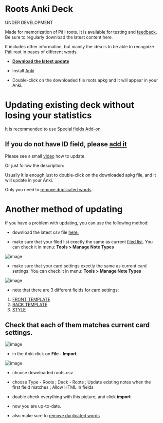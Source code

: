 # Roots Anki Deck

UNDER DEVELOPMENT

Made for memorization of Pāli roots. It is available for testing and [feedback](https://docs.google.com/forms/d/e/1FAIpQLScNC5v2gQbBCM3giXfYIib9zrp-WMzwJuf_iVXEMX2re4BFFw/viewform?usp=pp_url&amp;entry.1433863141=Roots). Be sure to regularly download the latest content here.

It includes other information, but mainly the idea is to be able to recognize Pāli root in bases of different words.


- **[Download the latest update](https://github.com/sasanarakkha/study-tools/releases/latest/download/roots.apkg)**

- Install [Anki](https://apps.ankiweb.net/)

- Double-click on the downloaded file roots.apkg and it will appear in your Anki.

# Updating existing deck without losing your statistics

It is recommended to use [Special fields Add-on](https://sasanarakkha.github.io/study-tools/special-fields.html)

## If you do not have ID field, please [add it](https://sasanarakkha.github.io/study-tools/ID.html)

Please see a small [video](https://user-images.githubusercontent.com/39419221/187018792-3afe402c-e77b-46e6-ba5d-4efa0846de93.mp4) how to update.

Or just follow the description:

Usually it is enough just to double-click on the downloaded apkg file, and it will update in your Anki. 

Only you need to [remove duplicated words](https://sasanarakkha.github.io/study-tools/test.html)

# Another method of updating

If you have a problem with updating, you can use the following method:

- download the latest csv file [here.](https://github.com/sasanarakkha/study-tools/releases/latest/download/roots.csv) 

- make sure that your filed list exectly the same as current [filed list](https://github.com/sasanarakkha/study-tools/blob/main/sutta-pitaka-fields.png). You can check it in menu: **Tools > Manage Note Types**

![image](https://user-images.githubusercontent.com/39419221/205493835-f778130b-d941-47ee-896a-7d66432891ae.png)

- make sure that your card settings exectly the same as current card settings. You can check it in menu: **Tools > Manage Note Types**

![image](https://user-images.githubusercontent.com/39419221/205493858-dc25632e-7167-4c1f-8da5-9c8dbf4dad72.png)

- note that there are 3 different fields for card settings: 
1. [FRONT TEMPLATE](https://raw.githubusercontent.com/sasanarakkha/study-tools/main/anki-card-dhp-vocab-front.txt)
2. [BACK TEMPLATE](https://raw.githubusercontent.com/sasanarakkha/study-tools/main/anki-card-dhp-vocab-back.txt)
3. [STYLE](https://raw.githubusercontent.com/sasanarakkha/study-tools/main/anki-card-dhp-vocab-style.txt) 

Check that each of them matches current card settings.
- 
![image](https://user-images.githubusercontent.com/39419221/205493897-e5b75f13-f22f-4616-94fb-85a0a64bf2b4.png)


- in the Anki click on **File - Import**

![image](https://user-images.githubusercontent.com/39419221/187018280-c295e071-c130-4f42-8518-a3a5e0326124.png)

- choose downloaded roots.csv

- choose Type - Roots ; Deck - Roots ; Update existing notes when the first field matches ; Allow HTML in fields


- double check everything with this picture, and click **import**

- now you are up-to-date.

- also make sure to [remove duplicated words](https://sasanarakkha.github.io/study-tools/test.html)





